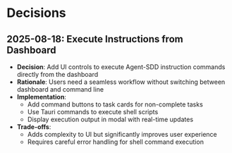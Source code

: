 # Decisions

## 2025-08-18: Execute Instructions from Dashboard
- **Decision**: Add UI controls to execute Agent-SDD instruction commands directly from the dashboard
- **Rationale**: Users need a seamless workflow without switching between dashboard and command line
- **Implementation**: 
  - Add command buttons to task cards for non-complete tasks
  - Use Tauri commands to execute shell scripts
  - Display execution output in modal with real-time updates
- **Trade-offs**: 
  - Adds complexity to UI but significantly improves user experience
  - Requires careful error handling for shell command execution
